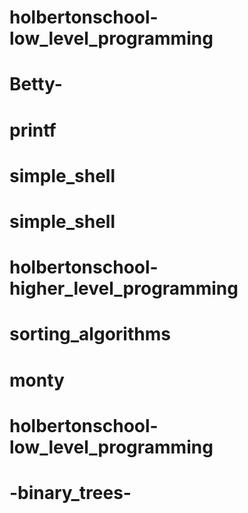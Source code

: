 # holbertonschool-low_level_programming
# Betty-
# printf
# simple_shell
# simple_shell
# holbertonschool-higher_level_programming
# sorting_algorithms
# monty
# holbertonschool-low_level_programming
# -binary_trees-
